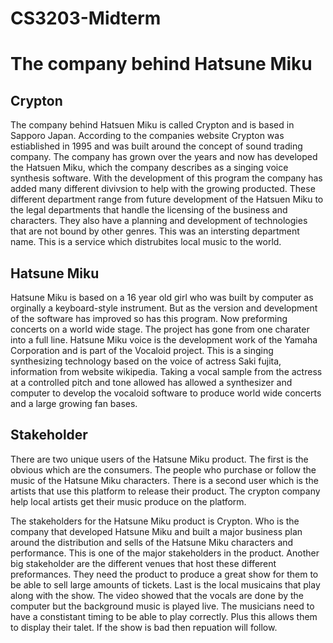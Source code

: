 # CS3203-Midterm

# The company behind Hatsune Miku 

## Crypton
The company behind Hatsuen Miku is called Crypton and is based in Sapporo Japan. According to the companies website Crypton was estiablished in 1995 and was built around the concept of sound trading company. The company has grown over the years and now has developed the Hatsuen Miku, which the company describes as a singing voice synthesis software. With the development of this program the company has added many different divivsion to help with the growing producted. These different department range from future development of the Hatsuen Miku to the legal departments that handle the licensing of the business and characters. They also have a planning and development of technologies that are not bound by other genres. This was an intersting department name. This is a service which distrubites local music to the world. 

## Hatsune Miku
Hatsune Miku is based on a 16 year old girl who was built by computer as orginally a keyboard-style instrument. But as the version and development of the software has improved so has this program. Now preforming concerts on a world wide stage. The project has gone from one charater into a full line. Hatsune Miku voice is the development work of the Yamaha Corporation and is part of the Vocaloid project. This is a singing synthesizing technology based on the voice of actress Saki fujita, information from website wikipedia. Taking a vocal sample from the actress at a controlled pitch and tone allowed has allowed a synthesizer and computer to develop the vocaloid software to produce world wide concerts and a large growing fan bases.

## Stakeholder
There are two unique users of the Hatsune Miku product. The first is the obvious which are the consumers. The people who purchase or follow the music of the Hatsune Miku characters. There is a second user which is the artists that use this platform to release their product. The crypton company help local artists get their music produce on the platform.

The stakeholders for the Hatsune Miku product is Crypton. Who is the company that developed Hatsune Miku and built a major  business plan around the distribution and sells of the Hatsune Miku characters and performance. This is one of the major stakeholders in the product. Another big stakeholder are the different venues that host these different preformances. They need the product to produce a great show for them to be able to sell large amounts of tickets. Last is the local musicains that play along with the show. The video showed that the vocals are done by the computer but the background music is played live. The musicians need to have a constistant timing to be able to play correctly. Plus this allows them to display their talet. If the show is bad then repuation will follow.

 

